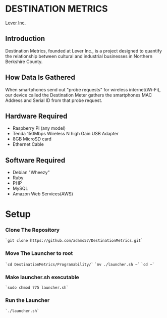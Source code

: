# **DESTINATION METRICS**

[Lever Inc.](http://www.leverinc.org)

## **Introduction**

Destination Metrics, founded at Lever Inc., is a project designed to quantify
the relationship between cultural and industrial businesses in Northern Berkshire
County.

## **How Data Is Gathered**

When smartphones send out "probe requests" for wireless internet(Wi-Fi), our device
called the Destination Meter gathers the smartphones MAC Address and Serial ID
from that probe request.

## **Hardware Required**
* Raspberry Pi (any model)
* Tenda 150Mbps Wireless N high Gain USB Adapter
* 8GB MicroSD card
* Ethernet Cable

## **Software Required**
* Debian "Wheezy"
* Ruby
* PHP
* MySQL
* Amazon Web Services(AWS)


# **Setup**

### Clone The Repository
`` `git clone https://github.com/adamo57/DestinationMetrics.git` ``

### Move The Launcher to root
`` `cd DestinationMetrics/Programability/` ``
`` `mv ./launcher.sh ~` ``
`` `cd ~` ``

### Make launcher.sh executable
`` `sudo chmod 775 launcher.sh` ``

### Run the Launcher
`` `./launcher.sh` ``

